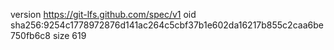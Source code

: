 version https://git-lfs.github.com/spec/v1
oid sha256:9254c1778972876d141ac264c5cbf37b1e602da16217b855c2caa6be750fb6c8
size 619
